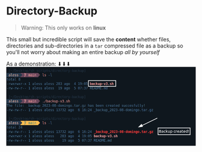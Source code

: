 # Directory-Backup

> Warning: This only works on **linux**

This small but incredible script will save the **content** whether files, directories and sub-directories in a `tar` compressed file as a backup so you'll not worry about making an entire backup *all by yourself*

As a demonstration: ⬇⬇⬇
![Demonstration image](backup-v3.png)
